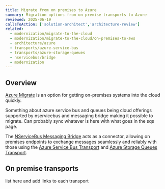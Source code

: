 ```yaml
---
title: Migrate from on premises to Azure
summary: Migration options from on premise transports to Azure
reviewed: 2025-06-19
callsToAction: ['solution-architect','architecture-review']
related:
  - modernization/migrate-to-the-cloud
  - modernization/migrate-to-the-cloud/on-premises-to-aws
  - architecture/azure
  - transports/azure-service-bus
  - transports/azure-storage-queues
  - nservicebus/bridge
  - modernization
---
```


## Overview

[Azure Migrate](https://azure.microsoft.com/en-us/products/azure-migrate) is an option for getting on-premises systems into the cloud quickly.

Something about azure service bus and queues being cloud offerings supported by nservicebus and messaging bridge making it possible to migrate. Can probably sync whatever is here with what goes in the sqs page.

The [NServiceBus Messaging Bridge](/nservicebus/bridge) acts as a connector, allowing on premises endpoints to exchange messages seamlessly and reliably with those using the [Azure Service Bus Transport](/transports/azure-service-bus) and [Azure Storage Queues Transport](/transports/azure-storage-queues).

## On premise transports

list here and add links to each transport